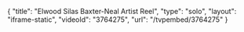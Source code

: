{
    "title": "Elwood Silas Baxter-Neal Artist Reel",
    "type": "solo",
    "layout": "iframe-static",
    "videoId": "3764275",
    "url": "\/tvpembed\/3764275"
}